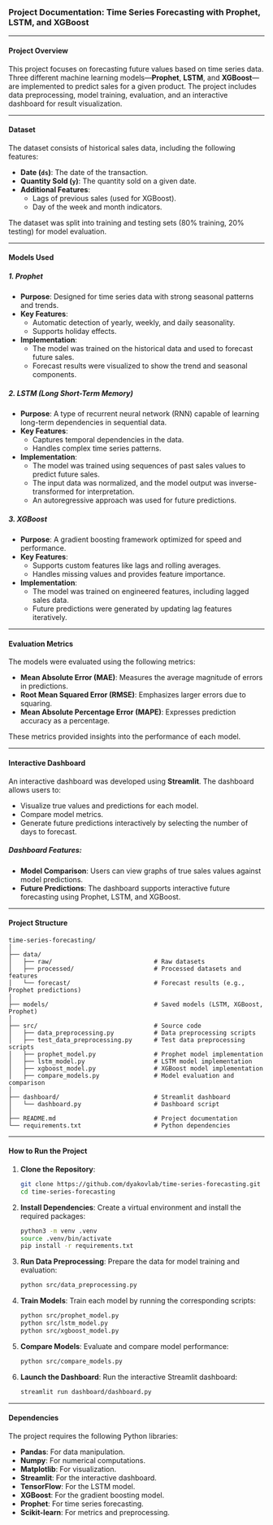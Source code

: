 ### Project Documentation: Time Series Forecasting with Prophet, LSTM, and XGBoost

---

#### **Project Overview**
This project focuses on forecasting future values based on time series data. Three different machine learning models—**Prophet**, **LSTM**, and **XGBoost**—are implemented to predict sales for a given product. The project includes data preprocessing, model training, evaluation, and an interactive dashboard for result visualization.

---

#### **Dataset**
The dataset consists of historical sales data, including the following features:
- **Date (`ds`)**: The date of the transaction.
- **Quantity Sold (`y`)**: The quantity sold on a given date.
- **Additional Features**:
  - Lags of previous sales (used for XGBoost).
  - Day of the week and month indicators.

The dataset was split into training and testing sets (80% training, 20% testing) for model evaluation.

---

#### **Models Used**

##### **1. Prophet**
- **Purpose**: Designed for time series data with strong seasonal patterns and trends.
- **Key Features**:
  - Automatic detection of yearly, weekly, and daily seasonality.
  - Supports holiday effects.
- **Implementation**:
  - The model was trained on the historical data and used to forecast future sales.
  - Forecast results were visualized to show the trend and seasonal components.

##### **2. LSTM (Long Short-Term Memory)**
- **Purpose**: A type of recurrent neural network (RNN) capable of learning long-term dependencies in sequential data.
- **Key Features**:
  - Captures temporal dependencies in the data.
  - Handles complex time series patterns.
- **Implementation**:
  - The model was trained using sequences of past sales values to predict future sales.
  - The input data was normalized, and the model output was inverse-transformed for interpretation.
  - An autoregressive approach was used for future predictions.

##### **3. XGBoost**
- **Purpose**: A gradient boosting framework optimized for speed and performance.
- **Key Features**:
  - Supports custom features like lags and rolling averages.
  - Handles missing values and provides feature importance.
- **Implementation**:
  - The model was trained on engineered features, including lagged sales data.
  - Future predictions were generated by updating lag features iteratively.

---

#### **Evaluation Metrics**
The models were evaluated using the following metrics:
- **Mean Absolute Error (MAE)**: Measures the average magnitude of errors in predictions.
- **Root Mean Squared Error (RMSE)**: Emphasizes larger errors due to squaring.
- **Mean Absolute Percentage Error (MAPE)**: Expresses prediction accuracy as a percentage.

These metrics provided insights into the performance of each model.

---

#### **Interactive Dashboard**
An interactive dashboard was developed using **Streamlit**. The dashboard allows users to:
- Visualize true values and predictions for each model.
- Compare model metrics.
- Generate future predictions interactively by selecting the number of days to forecast.

##### **Dashboard Features**:
- **Model Comparison**: Users can view graphs of true sales values against model predictions.
- **Future Predictions**: The dashboard supports interactive future forecasting using Prophet, LSTM, and XGBoost.

---

#### **Project Structure**

```
time-series-forecasting/
│
├── data/
│   ├── raw/                            # Raw datasets
│   ├── processed/                      # Processed datasets and features
│   └── forecast/                       # Forecast results (e.g., Prophet predictions)
│
├── models/                             # Saved models (LSTM, XGBoost, Prophet)
│
├── src/                                # Source code
│   ├── data_preprocessing.py           # Data preprocessing scripts
│   ├── test_data_preprocessing.py      # Test data preprocessing scripts
│   ├── prophet_model.py                # Prophet model implementation
│   ├── lstm_model.py                   # LSTM model implementation
│   ├── xgboost_model.py                # XGBoost model implementation
│   ├── compare_models.py               # Model evaluation and comparison
│
├── dashboard/                          # Streamlit dashboard
│   └── dashboard.py                    # Dashboard script
│
├── README.md                           # Project documentation
└── requirements.txt                    # Python dependencies
```

---

#### **How to Run the Project**

1. **Clone the Repository**:
   ```bash
   git clone https://github.com/dyakovlab/time-series-forecasting.git
   cd time-series-forecasting
   ```

2. **Install Dependencies**:
   Create a virtual environment and install the required packages:
   ```bash
   python3 -m venv .venv
   source .venv/bin/activate 
   pip install -r requirements.txt
   ```

3. **Run Data Preprocessing**:
   Prepare the data for model training and evaluation:
   ```bash
   python src/data_preprocessing.py
   ```

4. **Train Models**:
   Train each model by running the corresponding scripts:
   ```bash
   python src/prophet_model.py
   python src/lstm_model.py
   python src/xgboost_model.py
   ```

5. **Compare Models**:
   Evaluate and compare model performance:
   ```bash
   python src/compare_models.py
   ```

6. **Launch the Dashboard**:
   Run the interactive Streamlit dashboard:
   ```bash
   streamlit run dashboard/dashboard.py
   ```

---

#### **Dependencies**
The project requires the following Python libraries:
- **Pandas**: For data manipulation.
- **Numpy**: For numerical computations.
- **Matplotlib**: For visualization.
- **Streamlit**: For the interactive dashboard.
- **TensorFlow**: For the LSTM model.
- **XGBoost**: For the gradient boosting model.
- **Prophet**: For time series forecasting.
- **Scikit-learn**: For metrics and preprocessing.

